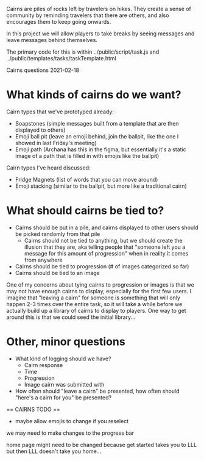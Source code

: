 Cairns are piles of rocks left by travelers on hikes. They create a sense of community by reminding travelers that there are others, and also encourages them to keep going onwards. 

In this project we will allow players to take breaks by seeing messages and leave messages behind themselves. 

The primary code for this is within ../public/script/task.js and ../public/templates/tasks/taskTemplate.html

Cairns questions 2021-02-18

# What kinds of cairns do we want?

Cairn types that we've prototyped already:

 - Soapstones (simple messages built from a template that are then displayed to others)
 - Emoji ball pit (leave an emoji behind, join the ballpit, like the one I showed in last Friday's meeting)
 - Emoji path (Archana has this in the figma, but essentially it's a static image of a path that is filled in with emojis like the ballpit)

Cairn types I've heard discussed:

 - Fridge Magnets (list of words that you can move around)
 - Emoji stacking (similar to the ballpit, but more like a traditional cairn)

# What should cairns be tied to?

 - Cairns should be put in a pile, and cairns displayed to other users should be picked randomly from that pile
   - Cairns should not be tied to anything, but we should create the illusion that they are, aka telling people that "someone left you a message for this amount of progression" when in reality it comes from anywhere
 - Cairns should be tied to progression (# of images categorized so far)
 - Cairns should be tied to an image

One of my concerns about tying cairns to progression or images is that we may not have enough cairns to display, especially for the first few users. I imagine that "leaving a cairn" for someone is something that will only happen 2-3 times over the entire task, so it will take a while before we actually build up a library of cairns to display to players. One way to get around this is that we could seed the initial library...

# Other, minor questions

 - What kind of logging should we have?
   - Cairn response
   - Time
   - Progression
   - Image cairn was submitted with
 - How often should "leave a cairn" be presented, how often should "here's a cairn for you" be presented?

== CAIRNS TODO ==

 - maybe allow emojis to change if you reselect

we may need to make changes to the progress bar

home page might need to be changed because get started takes you to LLL but then LLL doesn't take you home...
